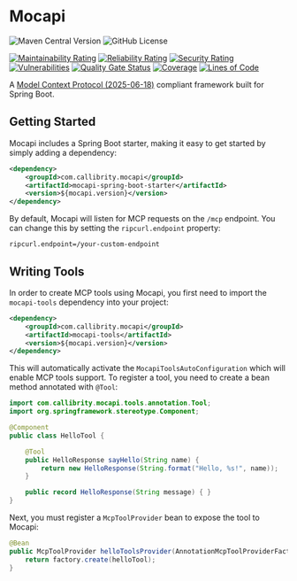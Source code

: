 # Mocapi

![Maven Central Version](https://img.shields.io/maven-central/v/com.callibrity.ripcurl/ripcurl)
![GitHub License](https://img.shields.io/github/license/callibrity/ripcurl)

[![Maintainability Rating](https://sonarcloud.io/api/project_badges/measure?project=callibrity_ripcurl&metric=sqale_rating)](https://sonarcloud.io/summary/new_code?id=callibrity_ripcurl)
[![Reliability Rating](https://sonarcloud.io/api/project_badges/measure?project=callibrity_ripcurl&metric=reliability_rating)](https://sonarcloud.io/summary/new_code?id=callibrity_ripcurl)
[![Security Rating](https://sonarcloud.io/api/project_badges/measure?project=callibrity_ripcurl&metric=security_rating)](https://sonarcloud.io/summary/new_code?id=callibrity_ripcurl)
[![Vulnerabilities](https://sonarcloud.io/api/project_badges/measure?project=callibrity_ripcurl&metric=vulnerabilities)](https://sonarcloud.io/summary/new_code?id=callibrity_ripcurl)
[![Quality Gate Status](https://sonarcloud.io/api/project_badges/measure?project=callibrity_ripcurl&metric=alert_status)](https://sonarcloud.io/summary/new_code?id=callibrity_ripcurl)
[![Coverage](https://sonarcloud.io/api/project_badges/measure?project=callibrity_ripcurl&metric=coverage)](https://sonarcloud.io/summary/new_code?id=callibrity_ripcurl)
[![Lines of Code](https://sonarcloud.io/api/project_badges/measure?project=callibrity_ripcurl&metric=ncloc)](https://sonarcloud.io/summary/new_code?id=callibrity_ripcurl)


A [Model Context Protocol (2025-06-18)](https://modelcontextprotocol.io/specification/2025-06-18) compliant framework built for Spring Boot.

## Getting Started

Mocapi includes a Spring Boot starter, making it easy to get started by simply adding a dependency:

```xml
<dependency>
    <groupId>com.callibrity.mocapi</groupId>
    <artifactId>mocapi-spring-boot-starter</artifactId>
    <version>${mocapi.version}</version>
</dependency>
```
By default, Mocapi will listen for MCP requests on the `/mcp` endpoint. You can change this by setting the `ripcurl.endpoint` property:

```properties
ripcurl.endpoint=/your-custom-endpoint
```

## Writing Tools

In order to create MCP tools using Mocapi, you first need to import the `mocapi-tools` dependency into your project:

```xml
<dependency>
    <groupId>com.callibrity.mocapi</groupId>
    <artifactId>mocapi-tools</artifactId>
    <version>${mocapi.version}</version>
</dependency>
```

This will automatically activate the `MocapiToolsAutoConfiguration` which will enable MCP tools support. To register a
tool, you need to create a bean method annotated with `@Tool`:

```java
import com.callibrity.mocapi.tools.annotation.Tool;
import org.springframework.stereotype.Component;

@Component
public class HelloTool {

    @Tool
    public HelloResponse sayHello(String name) {
        return new HelloResponse(String.format("Hello, %s!", name));
    }

    public record HelloResponse(String message) { }
}
```

Next, you must register a `McpToolProvider` bean to expose the tool to Mocapi:

```java
@Bean
public McpToolProvider helloToolsProvider(AnnotationMcpToolProviderFactory factory, HelloTool helloTool) {
    return factory.create(helloTool);
}
```